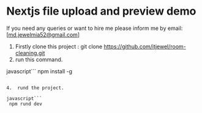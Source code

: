 # Nextjs file upload and preview demo

If you need any queries or want to hire me please inform me by email: [md.jewelmia52@gmail.com]

1.  Firstly clone this project : git clone https://github.com/itjewel/room-cleaning.git
2.  run this command.

javascript```
   npm install -g
```

4.  rund the project.

javascript```
 npm rund dev
```
